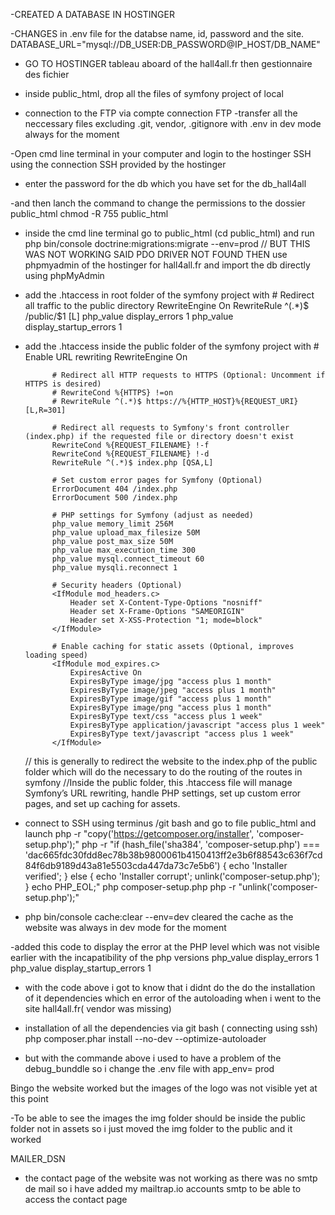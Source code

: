 -CREATED A DATABASE IN HOSTINGER

-CHANGES in .env file for the databse name, id, password and the site.
DATABASE_URL="mysql://DB_USER:DB_PASSWORD@IP_HOST/DB_NAME"

- GO TO HOSTINGER tableau aboard of the hall4all.fr then gestionnaire des fichier

- inside public_html, drop all the files of symfony project of local
- connection to the FTP via compte connection FTP
  -transfer all the neccessary files excluding .git, vendor, .gitignore with .env in dev mode always for the moment

-Open cmd line terminal in your computer and login to the hostinger SSH using the connection SSH provided by the hostinger

- enter the password for the db which you have set for the db_hall4all

-and then lanch the command to change the permissions to the dossier public_html
chmod -R 755 public_html

- inside the cmd line terminal
  go to public_html (cd public_html)
  and run
  php bin/console doctrine:migrations:migrate --env=prod
  // BUT THIS WAS NOT WORKING SAID PDO DRIVER NOT FOUND
  THEN use phpmyadmin of the hostinger for hall4all.fr and import the db directly using phpMyAdmin

- add the .htaccess in root folder of the symfony project with # Redirect all traffic to the public directory
  RewriteEngine On
  RewriteRule ^(.\*)$ /public/$1 [L]
  php_value display_errors 1
  php_value display_startup_errors 1

- add the .htaccess inside the public folder of the symfony project with # Enable URL rewriting
  RewriteEngine On

            # Redirect all HTTP requests to HTTPS (Optional: Uncomment if HTTPS is desired)
            # RewriteCond %{HTTPS} !=on
            # RewriteRule ^(.*)$ https://%{HTTP_HOST}%{REQUEST_URI} [L,R=301]

            # Redirect all requests to Symfony's front controller (index.php) if the requested file or directory doesn't exist
            RewriteCond %{REQUEST_FILENAME} !-f
            RewriteCond %{REQUEST_FILENAME} !-d
            RewriteRule ^(.*)$ index.php [QSA,L]

            # Set custom error pages for Symfony (Optional)
            ErrorDocument 404 /index.php
            ErrorDocument 500 /index.php

            # PHP settings for Symfony (adjust as needed)
            php_value memory_limit 256M
            php_value upload_max_filesize 50M
            php_value post_max_size 50M
            php_value max_execution_time 300
            php_value mysql.connect_timeout 60
            php_value mysqli.reconnect 1

            # Security headers (Optional)
            <IfModule mod_headers.c>
                Header set X-Content-Type-Options "nosniff"
                Header set X-Frame-Options "SAMEORIGIN"
                Header set X-XSS-Protection "1; mode=block"
            </IfModule>

            # Enable caching for static assets (Optional, improves loading speed)
            <IfModule mod_expires.c>
                ExpiresActive On
                ExpiresByType image/jpg "access plus 1 month"
                ExpiresByType image/jpeg "access plus 1 month"
                ExpiresByType image/gif "access plus 1 month"
                ExpiresByType image/png "access plus 1 month"
                ExpiresByType text/css "access plus 1 week"
                ExpiresByType application/javascript "access plus 1 week"
                ExpiresByType text/javascript "access plus 1 week"
            </IfModule>

  // this is generally to redirect the website to the index.php of the public folder which will do the necessary to do the routing of the routes in symfony
  //Inside the public folder, this .htaccess file will manage Symfony’s URL rewriting, handle PHP settings, set up custom error pages, and set up caching for assets.

- connect to SSH using terminus /git bash
  and go to file public_html and launch
  php -r "copy('https://getcomposer.org/installer', 'composer-setup.php');"
  php -r "if (hash_file('sha384', 'composer-setup.php') === 'dac665fdc30fdd8ec78b38b9800061b4150413ff2e3b6f88543c636f7cd84f6db9189d43a81e5503cda447da73c7e5b6') { echo 'Installer verified'; } else { echo 'Installer corrupt'; unlink('composer-setup.php'); } echo PHP_EOL;"
  php composer-setup.php
  php -r "unlink('composer-setup.php');"

- php bin/console cache:clear --env=dev
  cleared the cache as the website was always in dev mode for the moment

-added this code to display the error at the PHP level which was not visible earlier with the incapatibility of the php versions
php_value display_errors 1
php_value display_startup_errors 1

- with the code above i got to know that i didnt do the do the installation of it dependencies which en error of the autoloading when i went to the site hall4all.fr( vendor was missing)

- installation of all the dependencies via git bash ( connecting using ssh)
  php composer.phar install --no-dev --optimize-autoloader

- but with the commande above i used to have a problem of the debug_bunddle so i change the .env file with app_env= prod

Bingo the website worked but the images of the logo was not visible yet at this point

-To be able to see the images the img folder should be inside the public folder not in assets so i just moved the img folder to the public and it worked

MAILER_DSN

- the contact page of the website was not working as there was no smtp de mail
  so i have added my mailtrap.io accounts smtp to be able to access the contact page
